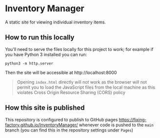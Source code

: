 # Inventory Manager

A static site for viewing individual inventory items.

## How to run this locally

You'll need to serve the files locally for this project to work; for example if you have Python 3 installed you can run:

```
python3 -m http.server
```
Then the site will be accessible at http://localhost:8000

> Opening `index.html` directly will not work as the browser will not permit you to load the JavaScript files from the local machine as this violates Cross Origin Resource Sharing (CORS) policy

## How this site is published

This repository is configured to publish to GitHub pages https://fixing-factory.github.io/InventoryManager/ whenever code is pushed to the `main` branch (you can find this in the repository settings under `Pages`)
